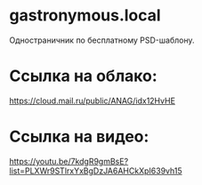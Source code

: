 # gastronymous.local
  Одностраничник по бесплатному PSD-шаблону.
# Ссылка на облако:
  https://cloud.mail.ru/public/ANAG/idx12HvHE
# Ссылка на видео: 
  https://youtu.be/7kdgR9gmBsE?list=PLXWr9STlrxYxBgDzJA6AHCkXpI639vh15
